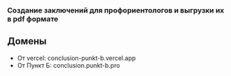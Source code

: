 ### Создание заключений для профориентологов и выгрузки их в pdf формате

## Домены

- От vercel: conclusion-punkt-b.vercel.app
- От Пункт Б: conclusion.punkt-b.pro
